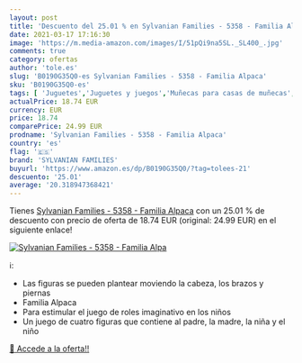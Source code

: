 ```yaml
---
layout: post
title: 'Descuento del 25.01 % en Sylvanian Families - 5358 - Familia Alpa'
date: 2021-03-17 17:16:30
image: 'https://m.media-amazon.com/images/I/51pQi9na5SL._SL400_.jpg'
comments: true
category: ofertas
author: 'tole.es'
slug: 'B0190G35Q0-es Sylvanian Families - 5358 - Familia Alpaca'
sku: 'B0190G35Q0-es'
tags: [ 'Juguetes','Juguetes y juegos','Muñecas para casas de muñecas','Muñecas y accesorios','families','sylvanian','sylvanian families', ]
actualPrice: 18.74 EUR
currency: EUR
price: 18.74
comparePrice: 24.99 EUR
prodname: 'Sylvanian Families - 5358 - Familia Alpaca'
country: 'es'
flag: '🇪🇸'
brand: 'SYLVANIAN FAMILIES'
buyurl: 'https://www.amazon.es/dp/B0190G35Q0/?tag=tolees-21'
descuento: '25.01'
average: '20.318947368421'
---
```


Tienes [Sylvanian Families - 5358 - Familia Alpaca](https://www.amazon.es/dp/B0190G35Q0/?tag=tolees-21) con un 25.01 % de descuento con precio de oferta de 18.74 EUR (original: 24.99 EUR) en el siguiente enlace!

[![Sylvanian Families - 5358 - Familia Alpa](https://m.media-amazon.com/images/I/51pQi9na5SL._SL400_.jpg)](https://www.amazon.es/dp/B0190G35Q0/?tag=tolees-21)

ℹ️:

- Las figuras se pueden plantear moviendo la cabeza, los brazos y piernas
- Familia Alpaca
- Para estimular el juego de roles imaginativo en los niños
- Un juego de cuatro figuras que contiene al padre, la madre, la niña y el niño

[🛒 Accede a la oferta!!](https://www.amazon.es/dp/B0190G35Q0/?tag=tolees-21)
